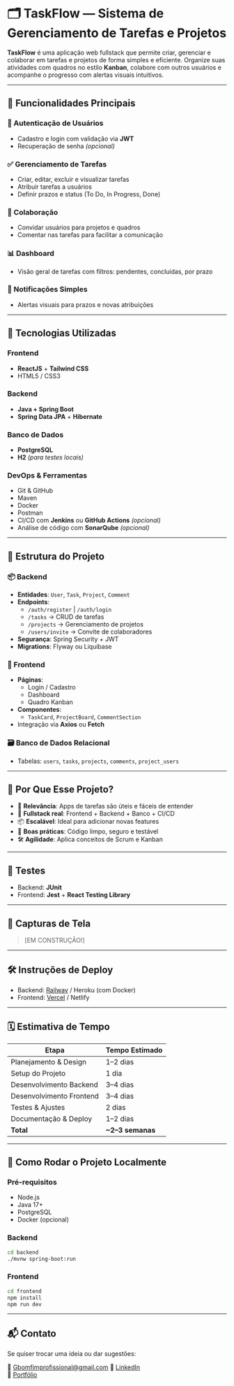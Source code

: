 # 🗂️ TaskFlow — Sistema de Gerenciamento de Tarefas e Projetos

**TaskFlow** é uma aplicação web fullstack que permite criar, gerenciar e colaborar em tarefas e projetos de forma simples e eficiente. Organize suas atividades com quadros no estilo **Kanban**, colabore com outros usuários e acompanhe o progresso com alertas visuais intuitivos.

---

## 🚀 Funcionalidades Principais

### 🔐 Autenticação de Usuários
- Cadastro e login com validação via **JWT**
- Recuperação de senha *(opcional)*

### ✅ Gerenciamento de Tarefas
- Criar, editar, excluir e visualizar tarefas
- Atribuir tarefas a usuários
- Definir prazos e status (To Do, In Progress, Done)

### 👥 Colaboração
- Convidar usuários para projetos e quadros
- Comentar nas tarefas para facilitar a comunicação

### 📊 Dashboard
- Visão geral de tarefas com filtros: pendentes, concluídas, por prazo

### 🔔 Notificações Simples
- Alertas visuais para prazos e novas atribuições

---

## 🧰 Tecnologias Utilizadas

### Frontend
- **ReactJS** + **Tailwind CSS**
- HTML5 / CSS3

### Backend
- **Java + Spring Boot**
- **Spring Data JPA** + **Hibernate**

### Banco de Dados
- **PostgreSQL**
- **H2** *(para testes locais)*

### DevOps & Ferramentas
- Git & GitHub
- Maven
- Docker
- Postman
- CI/CD com **Jenkins** ou **GitHub Actions** *(opcional)*
- Análise de código com **SonarQube** *(opcional)*

---

## 🧱 Estrutura do Projeto

### 📦 Backend
- **Entidades**: `User`, `Task`, `Project`, `Comment`
- **Endpoints**:
  - `/auth/register` | `/auth/login`
  - `/tasks` → CRUD de tarefas
  - `/projects` → Gerenciamento de projetos
  - `/users/invite` → Convite de colaboradores
- **Segurança**: Spring Security + JWT
- **Migrations**: Flyway ou Liquibase

### 🎨 Frontend
- **Páginas**:
  - Login / Cadastro
  - Dashboard
  - Quadro Kanban
- **Componentes**:
  - `TaskCard`, `ProjectBoard`, `CommentSection`
- Integração via **Axios** ou **Fetch**

### 🗃️ Banco de Dados Relacional
- Tabelas: `users`, `tasks`, `projects`, `comments`, `project_users`

---

## 🎯 Por Que Esse Projeto?

- 📌 **Relevância**: Apps de tarefas são úteis e fáceis de entender
- 🔁 **Fullstack real**: Frontend + Backend + Banco + CI/CD
- 📦 **Escalável**: Ideal para adicionar novas features
- 🧪 **Boas práticas**: Código limpo, seguro e testável
- 🛠️ **Agilidade**: Aplica conceitos de Scrum e Kanban

---

## 🧪 Testes

- Backend: **JUnit**
- Frontend: **Jest** + **React Testing Library**

---

## 📸 Capturas de Tela

> [EM CONSTRUÇÃO!]

---

## 🛠️ Instruções de Deploy

- Backend: [Railway](https://railway.app) / Heroku (com Docker)
- Frontend: [Vercel](https://vercel.com) / Netlify

---

## 🗓️ Estimativa de Tempo

| Etapa                            | Tempo Estimado     |
|----------------------------------|---------------------|
| Planejamento & Design            | 1–2 dias            |
| Setup do Projeto                 | 1 dia               |
| Desenvolvimento Backend          | 3–4 dias            |
| Desenvolvimento Frontend         | 3–4 dias            |
| Testes & Ajustes                 | 2 dias              |
| Documentação & Deploy            | 1–2 dias            |
| **Total**                        | **~2–3 semanas**    |

---

## 📂 Como Rodar o Projeto Localmente

### Pré-requisitos
- Node.js
- Java 17+
- PostgreSQL
- Docker (opcional)

### Backend
```bash
cd backend
./mvnw spring-boot:run
```

### Frontend
```bash
cd frontend
npm install
npm run dev
```

---

## 📬 Contato

Se quiser trocar uma ideia ou dar sugestões:

📧 Gbomfimprofissional@gmail.com
💼 [LinkedIn](https://www.linkedin.com/in/gabriel-bomfim-oliveira/)  
📁 [Portfólio](https://github.com/Bomfimdev)

